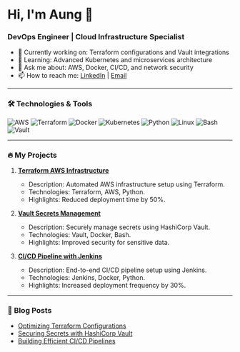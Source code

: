 
# Hi, I'm Aung 👋
### DevOps Engineer | Cloud Infrastructure Specialist

- 🔭 Currently working on: Terraform configurations and Vault integrations
- 🌱 Learning: Advanced Kubernetes and microservices architecture
- 💬 Ask me about: AWS, Docker, CI/CD, and network security
- 📫 How to reach me: [LinkedIn](https://www.linkedin.com/in/aungkohtat/) | [Email](mailto:aungkohtet.info@gmail.com)

---

### 🛠️ Technologies & Tools

![AWS](https://img.shields.io/badge/AWS-%23FF9900.svg?style=flat&logo=amazon-aws&logoColor=white)
![Terraform](https://img.shields.io/badge/Terraform-%235835CC.svg?style=flat&logo=terraform&logoColor=white)
![Docker](https://img.shields.io/badge/Docker-%232496ED.svg?style=flat&logo=docker&logoColor=white)
![Kubernetes](https://img.shields.io/badge/Kubernetes-%23326ce5.svg?style=flat&logo=kubernetes&logoColor=white)
![Python](https://img.shields.io/badge/Python-%233776AB.svg?style=flat&logo=python&logoColor=white)
![Linux](https://img.shields.io/badge/Linux-%23FCC624.svg?style=flat&logo=linux&logoColor=black)
![Bash](https://img.shields.io/badge/Bash-%234EAA25.svg?style=flat&logo=gnu-bash&logoColor=white)
![Vault](https://img.shields.io/badge/Vault-%23777F7D.svg?style=flat&logo=hashicorp&logoColor=white)

---

### 🔥 My Projects

1. **[Terraform AWS Infrastructure](https://github.com/your-username/terraform-aws-infrastructure)**
   - Description: Automated AWS infrastructure setup using Terraform.
   - Technologies: Terraform, AWS, Python.
   - Highlights: Reduced deployment time by 50%.

2. **[Vault Secrets Management](https://github.com/your-username/vault-secrets-management)**
   - Description: Securely manage secrets using HashiCorp Vault.
   - Technologies: Vault, Docker, Bash.
   - Highlights: Improved security for sensitive data.

3. **[CI/CD Pipeline with Jenkins](https://github.com/your-username/cicd-pipeline)**
   - Description: End-to-end CI/CD pipeline setup using Jenkins.
   - Technologies: Jenkins, Docker, Python.
   - Highlights: Increased deployment frequency by 30%.

---

### 📄 Blog Posts

- [Optimizing Terraform Configurations](https://your-blog-url.com)
- [Securing Secrets with HashiCorp Vault](https://your-blog-url.com)
- [Building Efficient CI/CD Pipelines](https://your-blog-url.com)
